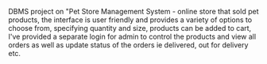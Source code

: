DBMS project on "Pet Store Management System - online store that sold pet products, the interface is user friendly and provides a variety of options to choose from, specifying quantity and size, products can be added to cart, I've provided a separate login for admin to control the products and view all orders as well as update status of the orders ie delivered, out for delivery etc.
